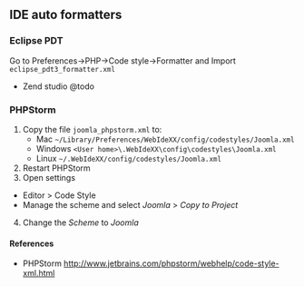 ## IDE auto formatters

### Eclipse PDT
Go to Preferences->PHP->Code style->Formatter and Import ```eclipse_pdt3_formatter.xml```
* Zend studio
@todo

### PHPStorm 
1. Copy the file ```joomla_phpstorm.xml``` to:
 	- Mac ```~/Library/Preferences/WebIdeXX/config/codestyles/Joomla.xml```
 	- Windows ```<User home>\.WebIdeXX\config\codestyles\Joomla.xml```
 	- Linux ```~/.WebIdeXX/config/codestyles/Joomla.xml```
2. Restart PHPStorm
3. Open settings
  - Editor > Code Style
  - Manage the scheme and select *Joomla* > *Copy to Project*
4. Change the *Scheme* to *Joomla*

#### References
* PHPStorm http://www.jetbrains.com/phpstorm/webhelp/code-style-xml.html
